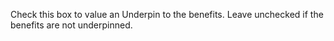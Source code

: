 Check this box to value an Underpin to the benefits. Leave unchecked if
the benefits are not underpinned.
